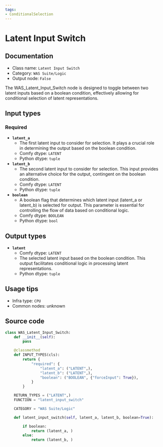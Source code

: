 ```yaml
---
tags:
- ConditionalSelection
---
```


# Latent Input Switch
## Documentation
- Class name: `Latent Input Switch`
- Category: `WAS Suite/Logic`
- Output node: `False`

The WAS_Latent_Input_Switch node is designed to toggle between two latent inputs based on a boolean condition, effectively allowing for conditional selection of latent representations.
## Input types
### Required
- **`latent_a`**
    - The first latent input to consider for selection. It plays a crucial role in determining the output based on the boolean condition.
    - Comfy dtype: `LATENT`
    - Python dtype: `tuple`
- **`latent_b`**
    - The second latent input to consider for selection. This input provides an alternative choice for the output, contingent on the boolean condition.
    - Comfy dtype: `LATENT`
    - Python dtype: `tuple`
- **`boolean`**
    - A boolean flag that determines which latent input (latent_a or latent_b) is selected for output. This parameter is essential for controlling the flow of data based on conditional logic.
    - Comfy dtype: `BOOLEAN`
    - Python dtype: `bool`
## Output types
- **`latent`**
    - Comfy dtype: `LATENT`
    - The selected latent input based on the boolean condition. This output facilitates conditional logic in processing latent representations.
    - Python dtype: `tuple`
## Usage tips
- Infra type: `CPU`
- Common nodes: unknown


## Source code
```python
class WAS_Latent_Input_Switch:
    def __init__(self):
        pass

    @classmethod
    def INPUT_TYPES(cls):
        return {
            "required": {
                "latent_a": ("LATENT",),
                "latent_b": ("LATENT",),
                "boolean": ("BOOLEAN", {"forceInput": True}),
            }
        }

    RETURN_TYPES = ("LATENT",)
    FUNCTION = "latent_input_switch"

    CATEGORY = "WAS Suite/Logic"

    def latent_input_switch(self, latent_a, latent_b, boolean=True):

        if boolean:
            return (latent_a, )
        else:
            return (latent_b, )

```
